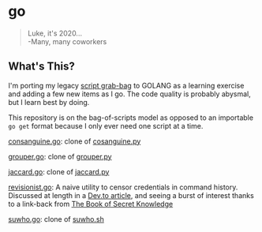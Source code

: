 # go

> Luke, it's 2020...  
> -Many, many coworkers  

## What's This?

I'm porting my legacy [script grab-bag](https://github.com/lbonanomi/scripts/blob/master/README.md) to GOLANG as a learning exercise and adding a few new items as I go. The code quality is probably abysmal, but I learn best by doing.

This repository is on the bag-of-scripts model as opposed to an importable `go get` format because I only ever need one script at a time.

[consanguine.go](consanguine.go): clone of [cosanguine.py](https://github.com/lbonanomi/scripts/blob/master/cosanguine.py)

[grouper.go](consanguine.go): clone of [grouper.py](https://github.com/lbonanomi/scripts/blob/master/grouper.py)

[jaccard.go](jaccard.go): clone of [jaccard.py](https://github.com/lbonanomi/scripts/blob/master/jaccard.py)

[revisionist.go](https://github.com/lbonanomi/go/blob/master/revisionist.go): A naive utility to censor credentials in command history. Discussed at length in a [Dev.to article](https://dev.to/lbonanomi/sterilizing-bash-history-5455), and seeing a burst of interest thanks to a link-back from [The Book of Secret Knowledge](https://github.com/trimstray/the-book-of-secret-knowledge)

[suwho.go](suwho.go): clone of [suwho.sh](https://github.com/lbonanomi/scripts/blob/master/suwho.sh)
